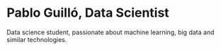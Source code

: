 # Pablo Guilló, Data Scientist

Data science student, passionate about machine learning, big data and similar technologies. 
